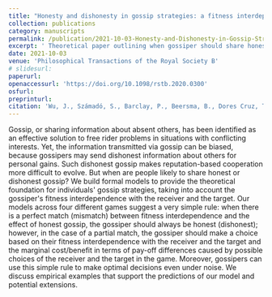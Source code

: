 ```yaml
---
title: "Honesty and dishonesty in gossip strategies: a fitness interdependence analysis"
collection: publications
category: manuscripts
permalink: /publication/2021-10-03-Honesty-and-Dishonesty-in-Gossip-Strategies
excerpt: ' Theoretical paper outlining when gossiper should share honest versus dishonest information based on the interdependence structure in which gossip occurs and the marginal costs/benefits of gossip '
date: 2021-10-03
venue: 'Philosophical Transactions of the Royal Society B'
# slidesurl:  
paperurl: 
openaccessurl: 'https://doi.org/10.1098/rstb.2020.0300'
osfurl: 
preprinturl: 
citation: 'Wu, J., Számadó, S., Barclay, P., Beersma, B., Dores Cruz, T. D., Iacono, S. L., Nieper, A. S., Peters, K., Przepiorka, W., Tiokhin, L., & Van Lange, P. A. M. (2021). Honesty and dishonesty in gossip strategies: a fitness interdependence analysis. <i>Philosophical Transactions of the Royal Society B: Biological Sciences, 376</i>(1838). https://doi.org/10.1098/rstb.2020.0300'
---
```


Gossip, or sharing information about absent others, has been identified as an effective solution to free rider problems in situations with conflicting interests. Yet, the information transmitted via gossip can be biased, because gossipers may send dishonest information about others for personal gains. Such dishonest gossip makes reputation-based cooperation more difficult to evolve. But when are people likely to share honest or dishonest gossip? We build formal models to provide the theoretical foundation for individuals' gossip strategies, taking into account the gossiper's fitness interdependence with the receiver and the target. Our models across four different games suggest a very simple rule: when there is a perfect match (mismatch) between fitness interdependence and the effect of honest gossip, the gossiper should always be honest (dishonest); however, in the case of a partial match, the gossiper should make a choice based on their fitness interdependence with the receiver and the target and the marginal cost/benefit in terms of pay-off differences caused by possible choices of the receiver and the target in the game. Moreover, gossipers can use this simple rule to make optimal decisions even under noise. We discuss empirical examples that support the predictions of our model and potential extensions.
